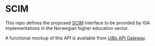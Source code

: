 # SCIM

This repo defines the proposed [SCIM](https://tools.ietf.org/html/rfc7643) interface to be provided by IGA
implementations in the Norwegian higher education sector.

A functional mockup of this API is available from
[UiBs API Gateway](https://api-uib.intark.uh-it.no/#!/apis/91a73d99-d9b2-452a-a73d-99d9b2e52a9a/detail).
